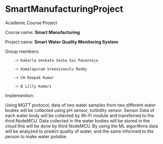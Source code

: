 # SmartManufacturingProject

Academic Course Project

Course name: **Smart Manufacturing**

Project name: **Smart Water Quality Monitoring System**

Group members:

        -> Kakarla Venkata Sesha Sai Pavanteja

        -> Kamalapuram Sreenivasulu Reddy

        -> CH Deepak Kumar

        -> B Lilly Kumari 

Implemention: 

   Using MQTT protocol, data of two water samples from two different water bodies will be collected using pH sensor, turbidity sensor.
Sensor Data of each water body will be collected by Wi-Fi module and transferred to the third NodeMCU. Data collected in the water bodies 
will be stored in the cloud this will be done by third NodeMCU. By using the ML algorithms data will be analyzed to predict quality of water, 
and the same informed to the person to make water potable.
